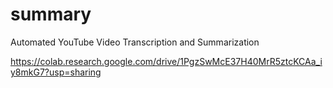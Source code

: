 # summary
Automated YouTube Video Transcription and Summarization

https://colab.research.google.com/drive/1PgzSwMcE37H40MrR5ztcKCAa_iy8mkG7?usp=sharing